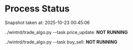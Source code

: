 # Process Status

Snapshot taken at: 2025-10-23 00:45:06

../wintrd/trade_algo.py --task price_update: **NOT RUNNING**

../wintrd/trade_algo.py --task buy_sell: **NOT RUNNING**

